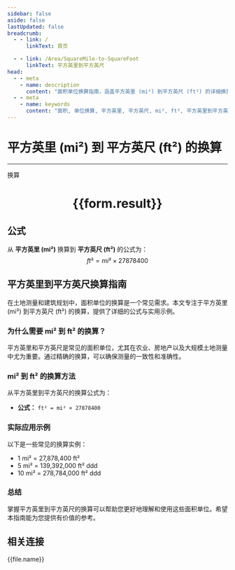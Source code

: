 ```yaml
---
sidebar: false
aside: false
lastUpdated: false
breadcrumb:
  - - link: /
      linkText: 首页

  - - link: /Area/SquareMile-to-SquareFoot
      linkText: 平方英里到平方英尺
head:
  - - meta
    - name: description
      content: "面积单位换算指南，涵盖平方英里 (mi²) 到平方英尺 (ft²) 的详细换算公式与说明。"
  - - meta
    - name: keywords
      content: "面积, 单位换算, 平方英里, 平方英尺, mi², ft², 平方英里到平方英尺, 面积换算指南"
---
```

# 平方英里 (mi²) 到 平方英尺 (ft²) 的换算
---
<script setup>
import { onMounted, reactive, inject, ref } from 'vue'
import { NButton, NForm, NFormItem, NInput, NInputNumber, NSelect, NCard, useMessage,NGrid ,NGi } from 'naive-ui'
import { defineClientComponent } from 'vitepress'
import { Area } from '../../files';

const convert = inject('convert')

const form = reactive({
  number: null,
  result: '',
})

const convertHandler = () => {
  if (form.number !== null && !isNaN(form.number)) {
    const convertedValue = parseFloat(form.number) * 27878400
    form.result = `${form.number}mi² = ${convertedValue.toFixed(2)}ft²`
  } else {
    form.result = '请输入有效的数值。'
  }
}
</script>

<n-form size="large" :model="form">
  <n-form-item label="平方英里 (mi²)">
    <n-input-number v-model:value="form.number" placeholder="输入平方英里" style="width: 100%" />
  </n-form-item>
  <n-form-item>
    <n-button type="primary" @click="convertHandler" block>换算</n-button>
  </n-form-item>
</n-form>

<n-card  embedded :bordered="false" hoverable>
  <div  style="text-align:center">
    <h1>{{form.result}}</h1>
  </div>
</n-card>

## 公式

从 **平方英里 (mi²)** 换算到 **平方英尺 (ft²)** 的公式为：
$$ ft² = mi² \times 27878400 $$

## 平方英里到平方英尺换算指南

在土地测量和建筑规划中，面积单位的换算是一个常见需求。本文专注于平方英里 (mi²) 到平方英尺 (ft²) 的换算，提供了详细的公式与实用示例。

### 为什么需要 mi² 到 ft² 的换算？

平方英里和平方英尺是常见的面积单位，尤其在农业、房地产以及大规模土地测量中尤为重要。通过精确的换算，可以确保测量的一致性和准确性。

### mi² 到 ft² 的换算方法

从平方英里到平方英尺的换算公式为：

- **公式：** `ft² = mi² × 27878400`

### 实际应用示例

以下是一些常见的换算实例：

- 1 mi² = 27,878,400 ft²
- 5 mi² = 139,392,000 ft²
ddd
- 10 mi² = 278,784,000 ft²
ddd

### 总结

掌握平方英里到平方英尺的换算可以帮助您更好地理解和使用这些面积单位。希望本指南能为您提供有价值的参考。

## 相关连接
<n-grid x-gap="12" :cols="3">
  <n-gi v-for="(file, index) in Area" :key="index">
    <n-button
      text
      tag="a"
      :href="file.path"
      type="primary"
    >
      {{file.name}}
    </n-button>
  </n-gi>
</n-grid>